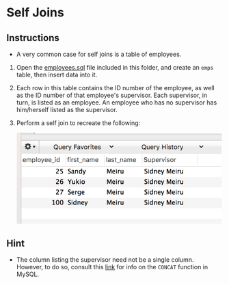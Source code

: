 # Self Joins

## Instructions

* A very common case for self joins is a table of employees. 

1. Open the [employees.sql](Resources/employees.sql) file included in this folder, and create an `emps` table, then insert data into it.

2. Each row in this table contains the ID number of the employee, as well as the ID number of that employee's supervisor. Each supervisor, in turn, is listed as an employee. An employee who has no supervisor has him/herself listed as the supervisor. 

3. Perform a self join to recreate the following:

   ![Self Join](Images/self_join.png)

## Hint

* The column listing the supervisor need not be a single column. However, to do so, consult this [link](https://www.w3schools.com/SQl/func_mysql_concat.asp) for info on the `CONCAT` function in MySQL.
